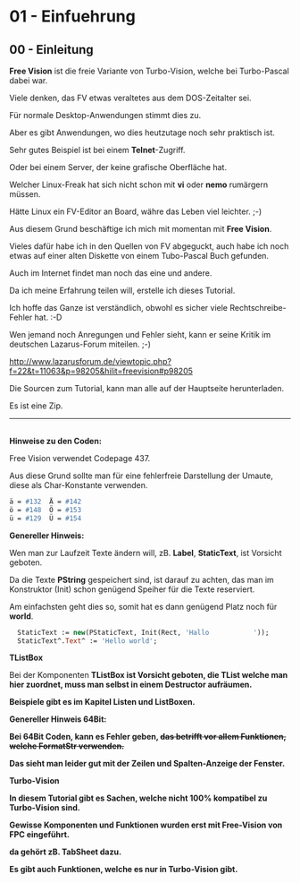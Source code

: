 # 01 - Einfuehrung
## 00 - Einleitung

<b>Free Vision</b> ist die freie Variante von Turbo-Vision, welche bei Turbo-Pascal dabei war.

Viele denken, das FV etwas veraltetes aus dem DOS-Zeitalter sei.

Für normale Desktop-Anwendungen stimmt dies zu.

Aber es gibt Anwendungen, wo dies heutzutage noch sehr praktisch ist.

Sehr gutes Beispiel ist bei einem <b>Telnet</b>-Zugriff.

Oder bei einem Server, der keine grafische Oberfläche hat.



Welcher Linux-Freak hat sich nicht schon mit <b>vi</b> oder <b>nemo</b> rumärgern müssen.

Hätte Linux ein FV-Editor an Board, währe das Leben viel leichter. ;-)



Aus diesem Grund beschäftige ich mich mit momentan mit <b>Free Vision</b>.

Vieles dafür habe ich in den Quellen von FV abgeguckt, auch habe ich noch etwas auf einer alten Diskette von einem Tubo-Pascal Buch gefunden.

Auch im Internet findet man noch das eine und andere.

Da ich meine Erfahrung teilen will, erstelle ich dieses Tutorial.



Ich hoffe das Ganze ist verständlich, obwohl es sicher viele Rechtschreibe-Fehler hat. :-D



Wen jemand noch Anregungen und Fehler sieht, kann er seine Kritik im deutschen Lazarus-Forum miteilen. ;-)

<a href="">http://www.lazarusforum.de/viewtopic.php?f=22&t=11063&p=98205&hilit=freevision#p98205</a>


Die Sourcen zum Tutorial, kann man alle auf der Hauptseite herunterladen.

Es ist eine Zip.

<hr><br>
<b>Hinweise zu den Coden:</b>



Free Vision verwendet Codepage 437.

Aus diese Grund sollte man für eine fehlerfreie Darstellung der Umaute, diese als Char-Konstante verwenden.


```pascal
ä = #132  Ä = #142
ö = #148  Ö = #153
ü = #129  Ü = #154
```



<b>Genereller Hinweis:</b>

Wen man zur Laufzeit Texte ändern will, zB. <b>Label</b>, <b>StaticText</b>, ist Vorsicht geboten.

Da die Texte <b>PString</b> gespeichert sind, ist darauf zu achten, das man im Konstruktor (Init) schon genügend Speiher für die Texte reserviert.

Am einfachsten geht dies so, somit hat es dann genügend Platz noch für <b>world</b>.


```pascal
  StaticText := new(PStaticText, Init(Rect, 'Hallo           '));
  StaticText^.Text^ := 'Hello world';
```



<b>TListBox</b>

Bei der Komponenten <b>TListBox<b> ist Vorsicht geboten, die <b>TList</b> welche man hier zuordnet, muss man selbst in einem <b>Destructor</b> aufräumen.

Beispiele gibt es im Kapitel <b>Listen und ListBoxen</b>.



<b>Genereller Hinweis 64Bit:</b>

Bei 64Bit Coden, kann es Fehler geben, <s>das betrifft vor allem Funktionen, welche <b>FormatStr</b> verwenden.</s>

Das sieht man leider gut mit der Zeilen und Spalten-Anzeige der Fenster.



<b>Turbo-Vision</b>

In diesem Tutorial gibt es Sachen, welche <b>nicht</b> 100% kompatibel zu <b>Turbo-Vision</b> sind.

Gewisse Komponenten und Funktionen wurden erst mit <b>Free-Vision</b> von <b>FPC</b> eingeführt.

da gehört zB. <b>TabSheet dazu.</b>

Es gibt auch Funktionen, welche es nur in Turbo-Vision gibt.


